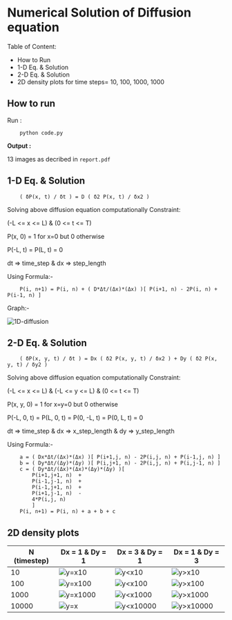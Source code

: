 # Numerical Solution of Diffusion equation  

Table of Content:
* How to Run
* 1-D Eq. & Solution
* 2-D Eq. & Solution
* 2D density plots for time steps= 10, 100, 1000, 1000


## How to run

Run :
```
    python code.py
```

**Output :**

13 images as decribed in `report.pdf`

## 1-D Eq. & Solution

```
    ( δP(x, t) / δt ) = D ( δ2 P(x, t) / δx2 )
````
Solving above diffusion equation computationally
Constraint: 

(-L <= x <= L) &  (0 <= t <= T)

P(x, 0) = 1 for x=0 but 0 otherwise

P(-L, t) = P(L, t) = 0

dt => time_step & dx => step_length

Using Formula:-
```
    P(i, n+1) = P(i, n) + ( D*Δt/(Δx)*(Δx) )[ P(i+1, n) - 2P(i, n) + P(i-1, n) ]
```

Graph:-

![1D-diffusion](./1D-fusion.png)

## 2-D Eq. & Solution

```
    ( δP(x, y, t) / δt ) = Dx ( δ2 P(x, y, t) / δx2 ) + Dy ( δ2 P(x, y, t) / δy2 )
````

Solving above diffusion equation computationally
Constraint: 

(-L <= x <= L) & (-L <= y <= L) &  (0 <= t <= T)

P(x, y, 0) = 1 for x=y=0 but 0 otherwise

P(-L, 0, t) = P(L, 0, t) = P(0, -L, t) = P(0, L, t) = 0

dt => time_step & dx => x_step_length & dy => y_step_length

Using Formula:-
```
    a = ( Dx*Δt/(Δx)*(Δx) )[ P(i+1,j, n) - 2P(i,j, n) + P(i-1,j, n) ]
    b = ( Dy*Δt/(Δy)*(Δy) )[ P(i,j+1, n) - 2P(i,j, n) + P(i,j-1, n) ]
    c = ( Dy*Δt/(Δx)*(Δx)*(Δy)*(Δy) )[ 
        P(i+1,j+1, n)  +
        P(i-1,j-1, n)  +
        P(i-1,j+1, n)  +
        P(i+1,j-1, n)  -
        4*P(i,j, n)
        ]
    P(i, n+1) = P(i, n) + a + b + c
```


## 2D density plots


| N (timestep) | Dx = 1 & Dy = 1 | Dx = 3 & Dy = 1 | Dx = 1 & Dy = 3 |
| -            | -               | -               | -               |
| 10           | ![y=x10](./x=y/10.png)               | ![y<x10](./x>y/10.png)               | ![y>x10](./x<y/10.png)               |
| 100          | ![y=x100](./x=y/100.png)             | ![y<x100](./x>y/100.png)             | ![y>x100](./x<y/100.png)             |
| 1000         | ![y=x1000](./x=y/1000.png)           | ![y<x1000](./x>y/1000.png)           | ![y>x1000](./x<y/1000.png)           |
| 10000        | ![y=x](./x=y/10000.png)              | ![y<x10000](./x>y/10000.png)         | ![y>x10000](./x<y/10000.png)         |


